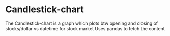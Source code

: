 # Candlestick-chart
The Candlestick-chart is a graph which plots btw opening  and closing of stocks/dollar vs datetime for stock market 
Uses pandas to fetch the content

